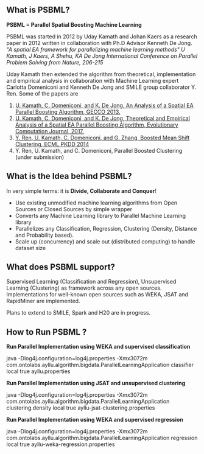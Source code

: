 What is PSBML?
--------------

**PSBML = Parallel Spatial Boosting Machine Learning** 

PSBML was started in 2012 by Uday Kamath and Johan Kaers as a research paper in 2012 written in collaboration with Ph.D Advisor Kenneth De Jong.
*"A spatial EA framework for parallelizing machine learning methods"
U Kamath, J Kaers, A Shehu, KA De Jong
International Conference on Parallel Problem Solving from Nature, 206-215*

Uday Kamath then extended the algorithm from theoretical, implementation and empirical analysis in collaboration with Machine Learning expert Carlotta Domeniconi and Kenneth De Jong and SMILE group collaborator Y. Ren.
Some of the papers are 

 1. [U. Kamath, C. Domeniconi, and K. De Jong, An Analysis of a Spatial EA Parallel Boosting Algorithm, GECCO 2013.](https://cs.gmu.edu/~carlotta/publications/GBML-analysis-GECCO.pdf)
 2. [U. Kamath, C. Domeniconi, and K. De Jong, Theoretical and Empirical Analysis of a Spatial EA Parallel Boosting Algorithm, Evolutionary Computation Journal, 2017.](https://arxiv.org/pdf/1508.01549.pdf)
 3. [Y. Ren, U. Kamath, C. Domeniconi, and G. Zhang, Boosted Mean Shift Clustering, ECML PKDD 2014](https://cs.gmu.edu/~carlotta/publications/BMSC.pdf)
 4. Y. Ren, U. Kamath, and C. Domeniconi, Parallel Boosted Clustering (under submission)


What is the Idea behind PSBML?
------------------------------

In very simple terms: it is **Divide, Collaborate and Conquer**!

 - Use existing unmodified machine learning algorithms from Open Sources or Closed Sources by simple wrapper
 - Converts any Machine Learning library to Parallel Machine Learning library
 - Parallelizes any Classification, Regression, Clustering (Density, Distance and Probability based).
 - Scale up (concurrency) and scale out (distributed computing) to handle dataset size 

What does PSBML support?
-----------------------
Supervised Learning (Classification and Regression), Unsupervised Learning (Clustering) as framework across any open sources. Implementations for well-known open sources such as WEKA, JSAT and RapidMiner are implemented.

Plans to extend to SMILE, Spark and H20 are in progress.


How to Run PSBML ?
------------------

**Run Parallel Implementation using WEKA and supervised classification**

java -Dlog4j.configuration=log4j.properties -Xmx3072m com.ontolabs.ayllu.algorithm.bigdata.ParallelLearningApplication classifier local true ayllu.properties

**Run Parallel Implementation using JSAT and unsupervised clustering**

java -Dlog4j.configuration=log4j.properties -Xmx3072m com.ontolabs.ayllu.algorithm.bigdata.ParallelLearningApplication clustering.density local true ayllu-jsat-clustering.properties

**Run Parallel Implementation using WEKA and supervised regression**

java -Dlog4j.configuration=log4j.properties -Xmx3072m com.ontolabs.ayllu.algorithm.bigdata.ParallelLearningApplication regression local true ayllu-weka-regression.properties